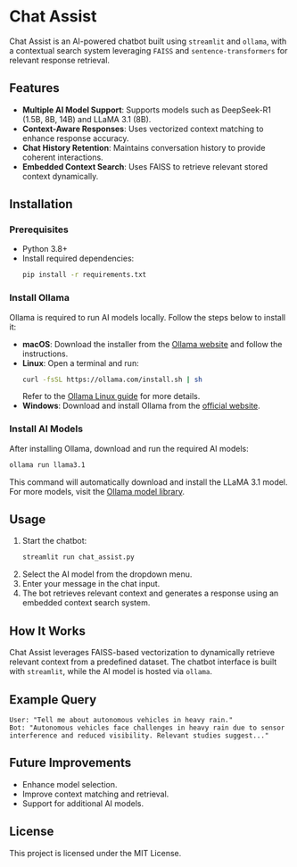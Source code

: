 # Chat Assist

Chat Assist is an AI-powered chatbot built using `streamlit` and `ollama`, with a contextual search system leveraging `FAISS` and `sentence-transformers` for relevant response retrieval.

## Features

- **Multiple AI Model Support**: Supports models such as DeepSeek-R1 (1.5B, 8B, 14B) and LLaMA 3.1 (8B).
- **Context-Aware Responses**: Uses vectorized context matching to enhance response accuracy.
- **Chat History Retention**: Maintains conversation history to provide coherent interactions.
- **Embedded Context Search**: Uses FAISS to retrieve relevant stored context dynamically.

## Installation

### Prerequisites

- Python 3.8+
- Install required dependencies:
  ```sh
  pip install -r requirements.txt
  ```

### Install Ollama
Ollama is required to run AI models locally. Follow the steps below to install it:

- **macOS**: Download the installer from the [Ollama website](https://ollama.com/download) and follow the instructions.
- **Linux**: Open a terminal and run:
  ```sh
  curl -fsSL https://ollama.com/install.sh | sh
  ```
  Refer to the [Ollama Linux guide](https://github.com/ollama/ollama/blob/main/docs/linux.md) for more details.
- **Windows**: Download and install Ollama from the [official website](https://ollama.com/download).

### Install AI Models
After installing Ollama, download and run the required AI models:

```sh
ollama run llama3.1
```

This command will automatically download and install the LLaMA 3.1 model. For more models, visit the [Ollama model library](https://ollama.com/library).

## Usage

1. Start the chatbot:
   ```sh
   streamlit run chat_assist.py
   ```
2. Select the AI model from the dropdown menu.
3. Enter your message in the chat input.
4. The bot retrieves relevant context and generates a response using an embedded context search system.

## How It Works

Chat Assist leverages FAISS-based vectorization to dynamically retrieve relevant context from a predefined dataset. The chatbot interface is built with `streamlit`, while the AI model is hosted via `ollama`.

## Example Query

```
User: "Tell me about autonomous vehicles in heavy rain."
Bot: "Autonomous vehicles face challenges in heavy rain due to sensor interference and reduced visibility. Relevant studies suggest..."
```

## Future Improvements

- Enhance model selection.
- Improve context matching and retrieval.
- Support for additional AI models.

## License

This project is licensed under the MIT License.
